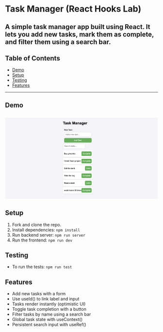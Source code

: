 # Task Manager (React Hooks Lab)

A simple task manager app built using React. It lets you add new tasks, mark them as complete, and filter them using a search bar. 
---
## Table of Contents

- [Demo](#demo)
- [Setup](#️setup)
- [Testing](#testing)
- [Features](#features)

---

## Demo

![Task Manager Demo](./src/assets/demo.png)
---

## Setup


1. Fork and clone the repo.
2. Install dependencies: `npm install`
3. Run backend server: `npm run server`
4. Run the frontend: `npm run dev` 

## Testing

- To run the tests: `npm run test`

## Features
- Add new tasks with a form
- Use useId() to link label and input
- Tasks render instantly (optimistic UI)
- Toggle task completion with a button
- Filter tasks by name using a search bar
- Global task state with useContext()
- Persistent search input with useRef()